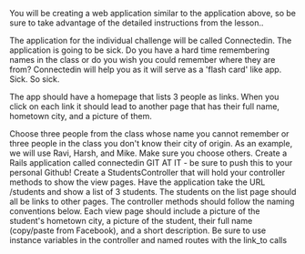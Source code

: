 You will be creating a web application similar to the application above, so be sure to take advantage of the detailed instructions from the lesson..

The application for the individual challenge will be called Connectedin. The application is going to be sick. Do you have a hard time remembering names in the class or do you wish you could remember where they are from? Connectedin will help you as it will serve as a 'flash card' like app. Sick. So sick.

The app should have a homepage that lists 3 people as links. When you click on each link it should lead to another page that has their full name, hometown city, and a picture of them.

Choose three people from the class whose name you cannot remember or three people in the class you don't know their city of origin. As an example, we will use Ravi, Harsh, and Mike. Make sure you choose others.
Create a Rails application called connectedin
GIT AT IT - be sure to push this to your personal Github!
Create a StudentsController that will hold your controller methods to show the view pages.
Have the application take the URL /students and show a list of 3 students.
The students on the list page should all be links to other pages.
The controller methods should follow the naming conventions below.
Each view page should include a picture of the student's hometown city, a picture of the student, their full name (copy/paste from Facebook), and a short description.
Be sure to use instance variables in the controller and named routes with the link_to calls
